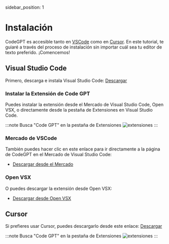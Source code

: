 sidebar_position: 1

# Instalación

CodeGPT es accesible tanto en [VSCode](https://code.visualstudio.com/) como en [Cursor](https://cursor.sh/). En este tutorial, te guiaré a través del proceso de instalación sin importar cuál sea tu editor de texto preferido. ¡Comencemos!

## Visual Studio Code
Primero, descarga e instala Visual Studio Code: [Descargar](https://code.visualstudio.com/download)

### Instalar la Extensión de Code GPT
Puedes instalar la extensión desde el Mercado de Visual Studio Code, Open VSX, o directamente desde la pestaña de Extensiones en Visual Studio Code.

:::note Busca "Code GPT" en la pestaña de Extensiones
![extensiones](https://github.com/davila7/code-gpt-docs/assets/6216945/1797df8c-e170-482e-95b3-37b901add402)
:::

### Mercado de VSCode
También puedes hacer clic en este enlace para ir directamente a la página de CodeGPT en el Mercado de Visual Studio Code:
- [Descargar desde el Mercado](https://marketplace.visualstudio.com/items?itemName=DanielSanMedium.dscodegpt)

### Open VSX
O puedes descargar la extensión desde Open VSX:
- [Descargar desde Open VSX](https://open-vsx.org/extension/DanielSanMedium/dscodegpt)


## Cursor
Si prefieres usar Cursor, puedes descargarlo desde este enlace: [Descargar](https://cursor.sh/)

:::note Busca "Code GPT" en la pestaña de Extensiones
![extensiones](https://github.com/davila7/code-gpt-docs/assets/6216945/58262780-461f-4e88-8a53-08a313e0297b)
:::
